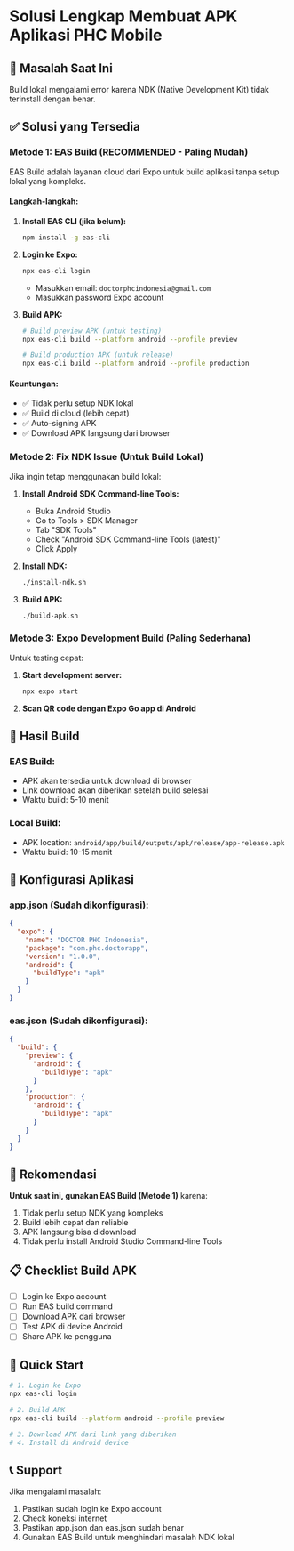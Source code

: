 # Solusi Lengkap Membuat APK Aplikasi PHC Mobile

## 🚨 Masalah Saat Ini
Build lokal mengalami error karena NDK (Native Development Kit) tidak terinstall dengan benar.

## ✅ Solusi yang Tersedia

### Metode 1: EAS Build (RECOMMENDED - Paling Mudah)

EAS Build adalah layanan cloud dari Expo untuk build aplikasi tanpa setup lokal yang kompleks.

#### Langkah-langkah:

1. **Install EAS CLI (jika belum):**
   ```bash
   npm install -g eas-cli
   ```

2. **Login ke Expo:**
   ```bash
   npx eas-cli login
   ```
   - Masukkan email: `doctorphcindonesia@gmail.com`
   - Masukkan password Expo account

3. **Build APK:**
   ```bash
   # Build preview APK (untuk testing)
   npx eas-cli build --platform android --profile preview
   
   # Build production APK (untuk release)
   npx eas-cli build --platform android --profile production
   ```

#### Keuntungan:
- ✅ Tidak perlu setup NDK lokal
- ✅ Build di cloud (lebih cepat)
- ✅ Auto-signing APK
- ✅ Download APK langsung dari browser

### Metode 2: Fix NDK Issue (Untuk Build Lokal)

Jika ingin tetap menggunakan build lokal:

1. **Install Android SDK Command-line Tools:**
   - Buka Android Studio
   - Go to Tools > SDK Manager
   - Tab "SDK Tools"
   - Check "Android SDK Command-line Tools (latest)"
   - Click Apply

2. **Install NDK:**
   ```bash
   ./install-ndk.sh
   ```

3. **Build APK:**
   ```bash
   ./build-apk.sh
   ```

### Metode 3: Expo Development Build (Paling Sederhana)

Untuk testing cepat:

1. **Start development server:**
   ```bash
   npx expo start
   ```

2. **Scan QR code dengan Expo Go app di Android**

## 📱 Hasil Build

### EAS Build:
- APK akan tersedia untuk download di browser
- Link download akan diberikan setelah build selesai
- Waktu build: 5-10 menit

### Local Build:
- APK location: `android/app/build/outputs/apk/release/app-release.apk`
- Waktu build: 10-15 menit

## 🔧 Konfigurasi Aplikasi

### app.json (Sudah dikonfigurasi):
```json
{
  "expo": {
    "name": "DOCTOR PHC Indonesia",
    "package": "com.phc.doctorapp",
    "version": "1.0.0",
    "android": {
      "buildType": "apk"
    }
  }
}
```

### eas.json (Sudah dikonfigurasi):
```json
{
  "build": {
    "preview": {
      "android": {
        "buildType": "apk"
      }
    },
    "production": {
      "android": {
        "buildType": "apk"
      }
    }
  }
}
```

## 🎯 Rekomendasi

**Untuk saat ini, gunakan EAS Build (Metode 1)** karena:
1. Tidak perlu setup NDK yang kompleks
2. Build lebih cepat dan reliable
3. APK langsung bisa didownload
4. Tidak perlu install Android Studio Command-line Tools

## 📋 Checklist Build APK

- [ ] Login ke Expo account
- [ ] Run EAS build command
- [ ] Download APK dari browser
- [ ] Test APK di device Android
- [ ] Share APK ke pengguna

## 🚀 Quick Start

```bash
# 1. Login ke Expo
npx eas-cli login

# 2. Build APK
npx eas-cli build --platform android --profile preview

# 3. Download APK dari link yang diberikan
# 4. Install di Android device
```

## 📞 Support

Jika mengalami masalah:
1. Pastikan sudah login ke Expo account
2. Check koneksi internet
3. Pastikan app.json dan eas.json sudah benar
4. Gunakan EAS Build untuk menghindari masalah NDK lokal 